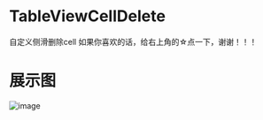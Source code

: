 # TableViewCellDelete
自定义侧滑删除cell
如果你喜欢的话，给右上角的☆点一下，谢谢！！！





# 展示图

![image](https://github.com/fc19901016/TableViewCellDelete/blob/master/show.gif )


